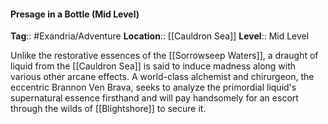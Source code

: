 #### Presage in a Bottle (Mid Level)
**Tag**:: #Exandria/Adventure
**Location**:: [[Cauldron Sea]]
**Level**:: Mid Level

 Unlike the restorative essences of the [[Sorrowseep Waters]], a draught of liquid from the [[Cauldron Sea]] is said to induce madness along with various other arcane effects. A world-class alchemist and chirurgeon, the eccentric Brannon Ven Brava, seeks to analyze the primordial liquid's supernatural essence firsthand and will pay handsomely for an escort through the wilds of [[Blightshore]] to secure it.
